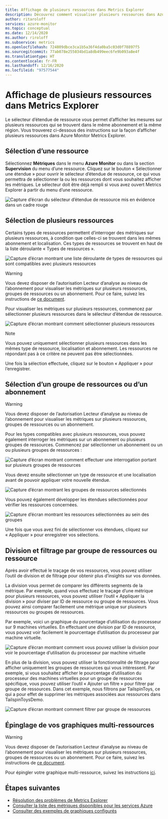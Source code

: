 ```yaml
---
title: Affichage de plusieurs ressources dans Metrics Explorer
description: Découvrez comment visualiser plusieurs ressources dans Azure Monitor Metrics Explorer
author: ritaroloff
services: azure-monitor
ms.topic: conceptual
ms.date: 12/14/2020
ms.author: riroloff
ms.subservice: metrics
ms.openlocfilehash: 724809dbce3ca1b5a36f4da0ba5c03d0f78897f5
ms.sourcegitcommit: 77ab078e255034bd1a8db499eec6fe9b093a8e4f
ms.translationtype: HT
ms.contentlocale: fr-FR
ms.lasthandoff: 12/16/2020
ms.locfileid: "97577544"
---
```

# <a name="viewing-multiple-resources-in-metrics-explorer"></a>Affichage de plusieurs ressources dans Metrics Explorer

Le sélecteur d’étendue de ressource vous permet d’afficher les mesures sur plusieurs ressources qui se trouvent dans le même abonnement et la même région. Vous trouverez ci-dessous des instructions sur la façon d’afficher plusieurs ressources dans Azure Monitor Metrics Explorer. 

## <a name="selecting-a-resource"></a>Sélection d’une ressource 

Sélectionnez **Métriques** dans le menu **Azure Monitor** ou dans la section **Supervision** du menu d’une ressource. Cliquez sur le bouton « Sélectionner une étendue » pour ouvrir le sélecteur d’étendue de ressource, ce qui vous permettra de sélectionner la ou les ressources dont vous souhaitez afficher les métriques. Le sélecteur doit être déjà rempli si vous avez ouvert Metrics Explorer à partir du menu d’une ressource. 

![Capture d’écran du sélecteur d’étendue de ressource mis en évidence dans un cadre rouge](./media/metrics-charts/019.png)

## <a name="selecting-multiple-resources"></a>Sélection de plusieurs ressources 

Certains types de ressources permettent d’interroger des métriques sur plusieurs ressources, à condition que celles-ci se trouvent dans les mêmes abonnement et localisation. Ces types de ressources se trouvent en haut de la liste déroulante « Types de ressources ». 

![Capture d’écran montrant une liste déroulante de types de ressources qui sont compatibles avec plusieurs ressources ](./media/metrics-charts/020.png)

> [!WARNING] 
> Vous devez disposer de l’autorisation Lecteur d’analyse au niveau de l’abonnement pour visualiser les métriques sur plusieurs ressources, groupes de ressources ou un abonnement. Pour ce faire, suivez les instructions de [ce document](https://docs.microsoft.com/azure/role-based-access-control/role-assignments-portal).

Pour visualiser les métriques sur plusieurs ressources, commencez par sélectionner plusieurs ressources dans le sélecteur d’étendue de ressource. 

![Capture d’écran montrant comment sélectionner plusieurs ressources](./media/metrics-charts/021.png)

> [!NOTE]
> Vous pouvez uniquement sélectionner plusieurs ressources dans les mêmes type de ressource, localisation et abonnement. Les ressources ne répondant pas à ce critère ne peuvent pas être sélectionnées. 

Une fois la sélection effectuée, cliquez sur le bouton « Appliquer » pour l’enregistrer. 

## <a name="selecting-a-resource-group-or-subscription"></a>Sélection d’un groupe de ressources ou d’un abonnement 

> [!WARNING]
> Vous devez disposer de l’autorisation Lecteur d’analyse au niveau de l’abonnement pour visualiser les métriques sur plusieurs ressources, groupes de ressources ou un abonnement. 

Pour les types compatibles avec plusieurs ressources, vous pouvez également interroger les métriques sur un abonnement ou plusieurs groupes de ressources. Commencez par sélectionner un abonnement ou un ou plusieurs groupes de ressources : 

![Capture d’écran montrant comment effectuer une interrogation portant sur plusieurs groupes de ressources ](./media/metrics-charts/022.png)

Vous devez ensuite sélectionner un type de ressource et une localisation avant de pouvoir appliquer votre nouvelle étendue. 

![Capture d’écran montrant les groupes de ressources sélectionnés ](./media/metrics-charts/023.png)

Vous pouvez également développer les étendues sélectionnées pour vérifier les ressources concernées.

![Capture d’écran montrant les ressources sélectionnées au sein des groupes ](./media/metrics-charts/024.png)

Une fois que vous avez fini de sélectionner vos étendues, cliquez sur « Appliquer » pour enregistrer vos sélections. 

## <a name="splitting-and-filtering-by-resource-group-or-resources"></a>Division et filtrage par groupe de ressources ou ressource

Après avoir effectué le traçage de vos ressources, vous pouvez utiliser l’outil de division et de filtrage pour obtenir plus d’insights sur vos données. 

La division vous permet de comparer les différents segments de la métrique. Par exemple, quand vous effectuez le traçage d’une métrique pour plusieurs ressources, vous pouvez utiliser l’outil « Appliquer la division » pour diviser par ID de ressource ou groupe de ressources. Vous pouvez ainsi comparer facilement une métrique unique sur plusieurs ressources ou groupes de ressources.  

Par exemple, voici un graphique du pourcentage d’utilisation du processeur sur 9 machines virtuelles. En effectuant une division par ID de ressource, vous pouvez voir facilement le pourcentage d’utilisation du processeur par machine virtuelle. 

![Capture d’écran montrant comment vous pouvez utiliser la division pour voir le pourcentage d’utilisation du processeur par machine virtuelle](./media/metrics-charts/026.png)

En plus de la division, vous pouvez utiliser la fonctionnalité de filtrage pour afficher uniquement les groupes de ressources qui vous intéressent.  Par exemple, si vous souhaitez afficher le pourcentage d’utilisation du processeur des machines virtuelles pour un groupe de ressources spécifique, vous pouvez utiliser l’outil « Ajouter un filtre » pour filtrer par groupe de ressources. Dans cet exemple, nous filtrons par TailspinToys, ce qui a pour effet de supprimer les métriques associées aux ressources dans TailspinToysDemo. 

![Capture d’écran montrant comment filtrer par groupe de ressources](./media/metrics-charts/027.png)

## <a name="pinning-your-multi-resource-charts"></a>Épinglage de vos graphiques multi-ressources 

> [!WARNING] 
> Vous devez disposer de l’autorisation Lecteur d’analyse au niveau de l’abonnement pour visualiser les métriques sur plusieurs ressources, groupes de ressources ou un abonnement. Pour ce faire, suivez les instructions de [ce document](https://docs.microsoft.com/azure/role-based-access-control/role-assignments-portal). 

Pour épingler votre graphique multi-ressource, suivez les instructions [ici](https://docs.microsoft.com/azure/azure-monitor/platform/metrics-charts#create-alert-rules). 

## <a name="next-steps"></a>Étapes suivantes

* [Résolution des problèmes de Metrics Explorer](metrics-troubleshoot.md)
* [Consulter la liste des métriques disponibles pour les services Azure](metrics-supported.md)
* [Consulter des exemples de graphiques configurés](metric-chart-samples.md)

